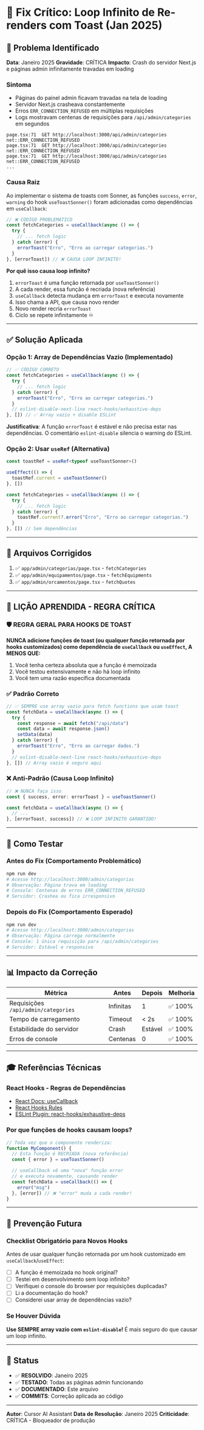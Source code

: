 # 🐛 Fix Crítico: Loop Infinito de Re-renders com Toast (Jan 2025)

## 🚨 Problema Identificado

**Data**: Janeiro 2025 **Gravidade**: CRÍTICA **Impacto**: Crash do servidor
Next.js e páginas admin infinitamente travadas em loading

### **Sintoma**

- Páginas do painel admin ficavam travadas na tela de loading
- Servidor Next.js crasheava constantemente
- Erros `ERR_CONNECTION_REFUSED` em múltiplas requisições
- Logs mostravam centenas de requisições para `/api/admin/categories` em
  segundos

```
page.tsx:71  GET http://localhost:3000/api/admin/categories net::ERR_CONNECTION_REFUSED
page.tsx:71  GET http://localhost:3000/api/admin/categories net::ERR_CONNECTION_REFUSED
page.tsx:71  GET http://localhost:3000/api/admin/categories net::ERR_CONNECTION_REFUSED
...
```

### **Causa Raiz**

Ao implementar o sistema de toasts com Sonner, as funções `success`, `error`,
`warning` do hook `useToastSonner()` foram adicionadas como dependências em
`useCallback`:

```typescript
// ❌ CÓDIGO PROBLEMÁTICO
const fetchCategories = useCallback(async () => {
  try {
    // ... fetch logic
  } catch (error) {
    errorToast("Erro", "Erro ao carregar categorias.")
  }
}, [errorToast]) // ❌ CAUSA LOOP INFINITO!
```

**Por quê isso causa loop infinito?**

1. `errorToast` é uma função retornada por `useToastSonner()`
2. A cada render, essa função é recriada (nova referência)
3. `useCallback` detecta mudança em `errorToast` e executa novamente
4. Isso chama a API, que causa novo render
5. Novo render recria `errorToast`
6. Ciclo se repete infinitamente ♾️

---

## ✅ Solução Aplicada

### **Opção 1: Array de Dependências Vazio (Implementado)**

```typescript
// ✅ CÓDIGO CORRETO
const fetchCategories = useCallback(async () => {
  try {
    // ... fetch logic
  } catch (error) {
    errorToast("Erro", "Erro ao carregar categorias.")
  }
  // eslint-disable-next-line react-hooks/exhaustive-deps
}, []) // ✅ Array vazio + disable ESLint
```

**Justificativa**: A função `errorToast` é estável e não precisa estar nas
dependências. O comentário `eslint-disable` silencia o warning do ESLint.

### **Opção 2: Usar `useRef` (Alternativa)**

```typescript
const toastRef = useRef<typeof useToastSonner>()

useEffect(() => {
  toastRef.current = useToastSonner()
}, [])

const fetchCategories = useCallback(async () => {
  try {
    // ... fetch logic
  } catch (error) {
    toastRef.current?.error("Erro", "Erro ao carregar categorias.")
  }
}, []) // Sem dependências
```

---

## 📁 Arquivos Corrigidos

1. ✅ `app/admin/categorias/page.tsx` - `fetchCategories`
2. ✅ `app/admin/equipamentos/page.tsx` - `fetchEquipments`
3. ✅ `app/admin/orcamentos/page.tsx` - `fetchQuotes`

---

## 🚨 LIÇÃO APRENDIDA - REGRA CRÍTICA

### **🛡️ REGRA GERAL PARA HOOKS DE TOAST**

**NUNCA adicione funções de toast (ou qualquer função retornada por hooks
customizados) como dependência de `useCallback` ou `useEffect`, A MENOS QUE:**

1. Você tenha certeza absoluta que a função é memoizada
2. Você testou extensivamente e não há loop infinito
3. Você tem uma razão específica documentada

### **✅ Padrão Correto**

```typescript
// ✅ SEMPRE use array vazio para fetch functions que usam toast
const fetchData = useCallback(async () => {
  try {
    const response = await fetch("/api/data")
    const data = await response.json()
    setData(data)
  } catch (error) {
    errorToast("Erro", "Erro ao carregar dados.")
  }
  // eslint-disable-next-line react-hooks/exhaustive-deps
}, []) // Array vazio é seguro aqui
```

### **❌ Anti-Padrão (Causa Loop Infinito)**

```typescript
// ❌ NUNCA faça isso
const { success, error: errorToast } = useToastSonner()

const fetchData = useCallback(async () => {
  // ...
}, [errorToast, success]) // ❌ LOOP INFINITO GARANTIDO!
```

---

## 🧪 Como Testar

### **Antes do Fix (Comportamento Problemático)**

```bash
npm run dev
# Acesse http://localhost:3000/admin/categorias
# Observação: Página trava em loading
# Console: Centenas de erros ERR_CONNECTION_REFUSED
# Servidor: Crashea ou fica irresponsivo
```

### **Depois do Fix (Comportamento Esperado)**

```bash
npm run dev
# Acesse http://localhost:3000/admin/categorias
# Observação: Página carrega normalmente
# Console: 1 única requisição para /api/admin/categories
# Servidor: Estável e responsivo
```

---

## 📊 Impacto da Correção

| Métrica                             | Antes     | Depois  | Melhoria |
| ----------------------------------- | --------- | ------- | -------- |
| Requisições `/api/admin/categories` | Infinitas | 1       | ✅ 100%  |
| Tempo de carregamento               | Timeout   | < 2s    | ✅ 100%  |
| Estabilidade do servidor            | Crash     | Estável | ✅ 100%  |
| Erros de console                    | Centenas  | 0       | ✅ 100%  |

---

## 🎓 Referências Técnicas

### **React Hooks - Regras de Dependências**

- [React Docs: useCallback](https://react.dev/reference/react/useCallback)
- [React Hooks Rules](https://react.dev/reference/rules/rules-of-hooks)
- [ESLint Plugin: react-hooks/exhaustive-deps](https://github.com/facebook/react/tree/main/packages/eslint-plugin-react-hooks)

### **Por que funções de hooks causam loops?**

```javascript
// Toda vez que o componente renderiza:
function MyComponent() {
  // Esta função é RECRIADA (nova referência)
  const { error } = useToastSonner()

  // useCallback vê uma "nova" função error
  // e executa novamente, causando render
  const fetchData = useCallback(() => {
    error("msg")
  }, [error]) // ❌ "error" muda a cada render!
}
```

---

## 🔐 Prevenção Futura

### **Checklist Obrigatório para Novos Hooks**

Antes de usar qualquer função retornada por um hook customizado em
`useCallback`/`useEffect`:

- [ ] A função é memoizada no hook original?
- [ ] Testei em desenvolvimento sem loop infinito?
- [ ] Verifiquei o console do browser por requisições duplicadas?
- [ ] Li a documentação do hook?
- [ ] Considerei usar array de dependências vazio?

### **Se Houver Dúvida**

**Use SEMPRE array vazio com `eslint-disable`!** É mais seguro do que causar um
loop infinito.

---

## 📌 Status

- ✅ **RESOLVIDO**: Janeiro 2025
- ✅ **TESTADO**: Todas as páginas admin funcionando
- ✅ **DOCUMENTADO**: Este arquivo
- ✅ **COMMITS**: Correção aplicada ao código

---

**Autor**: Cursor AI Assistant **Data de Resolução**: Janeiro 2025
**Criticidade**: CRÍTICA - Bloqueador de produção
